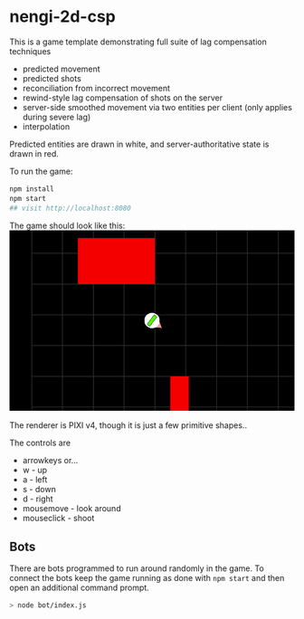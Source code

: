 # nengi-2d-csp
This is a game template demonstrating full suite of lag compensation techniques

- predicted movement
- predicted shots
- reconciliation from incorrect movement
- rewind-style lag compensation of shots on the server
- server-side smoothed movement via two entities per client (only applies during severe lag)
- interpolation

Predicted entities are drawn in white, and server-authoritative state is drawn in red.

To run the game:
```sh
npm install
npm start
## visit http://localhost:8080
```
The game should look like this:
![nengi-2d-basic screenshot](./public/images/screenshot.png)

The renderer is PIXI v4, though it is just a few primitive shapes..

The controls are
- arrowkeys or...
- w - up
- a - left
- s - down
- d - right
- mousemove - look around
- mouseclick - shoot

## Bots
There are bots programmed to run around randomly in the game. To connect the bots keep the game running as done with `npm start` and then open an additional command prompt.
```sh
> node bot/index.js
```
